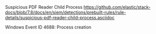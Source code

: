 Suspicious PDF Reader Child Process
https://github.com/elastic/stack-docs/blob/7.8/docs/en/siem/detections/prebuilt-rules/rule-details/suspicious-pdf-reader-child-process.asciidoc

Windows Event ID 4688: Process creation